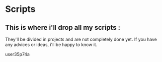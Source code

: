# Scripts
## This is where i'll drop all my scripts : 
They'll be divided in projects and are not completely done yet. 
If you have any advices or ideas, i'll be happy to know it.

user35p74a
